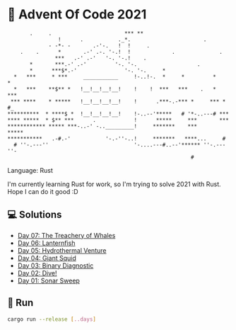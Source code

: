 # 🎄 Advent Of Code 2021

```
       .     .                       *** **
                !      .           ._*.                       .
             - -*- -       .-'-.   !  !     .
    .    .      *       .-' .-. '-.!  !             .              .
               ***   .-' .-'   '-. '-.!    .
       *       ***.-' .-'         '-. '-.                   .
       *      ***$*.-'               '-. '-.     *
  *   ***     * ***     ___________     !-..!-.  *     *         *    *
  *   ***    **$** *   !__!__!__!__!    !    !  ***   ***    .   *   ***
 *** ****    * *****   !__!__!__!__!    !      .***-.-*** *     *** * #_
**********  * ****$ *  !__!__!__!__!    !-..--'*****   # '*-..---# ***
**** *****  * $** ***      .            !      *****     ***       ***
************ ***** ***-..-' -.._________!     *******    ***      *****
***********   .-#.-'           '-.-''-..!     *******   ****...     #
  # ''-.---''                           '-....---#..--'****** ''-.---''-
                                                          #
```

Language: Rust

I'm currently learning Rust for work, so I'm trying to solve 2021 with Rust. Hope I can do it good :D

## 💻 Solutions

* [Day 07: The Treachery of Whales](src/solutions/day_07.rs)
* [Day 06: Lanternfish](src/solutions/day_06.rs)
* [Day 05: Hydrothermal Venture](src/solutions/day_05.rs)
* [Day 04: Giant Squid](src/solutions/day_04.rs)
* [Day 03: Binary Diagnostic](src/solutions/day_03.rs)
* [Day 02: Dive!](src/solutions/day_02.rs)
* [Day 01: Sonar Sweep](src/solutions/day_01.rs)

## 🏃 Run

```bash
cargo run --release [..days]
```
